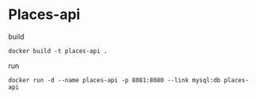 # Places-api

build
```
docker build -t places-api .
```

run
```
docker run -d --name places-api -p 8081:8080 --link mysql:db places-api
```
